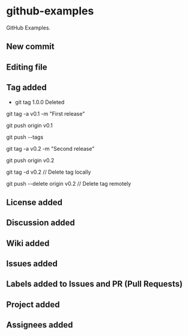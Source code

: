 # github-examples

GitHub Examples.

## New commit

## Editing file

## Tag added

- git tag 1.0.0 Deleted

git tag -a v0.1 -m "First release"

git push origin v0.1

git push --tags

git tag -a v0.2 -m "Second release"

git push origin v0.2

git tag -d v0.2 // Delete tag locally

git push --delete origin v0.2 // Delete tag remotely

## License added

## Discussion added

## Wiki added

## Issues added

## Labels added to Issues and PR (Pull Requests)

## Project added 

## Assignees added

